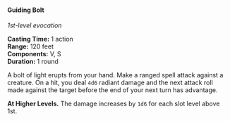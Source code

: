 #### Guiding Bolt
<!-- TODO Check and tag this spell -->
<!-- markdownlint-disable-next-line no-emphasis-as-heading -->
_1st-level evocation_

**Casting Time:** 1 action \
**Range:** 120 feet \
**Components:** V, S \
**Duration:** 1 round

A bolt of light erupts from your hand.
Make a ranged spell attack against a creature.
On a hit, you deal `4d6` radiant damage and the next attack roll made against the target before the end of your next turn has advantage.

**At Higher Levels.**
The damage increases by `1d6` for each slot level above 1st.
